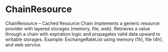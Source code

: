 # ChainResource
 ChainResource – Cached Resource Chain Implements a generic resource provider with layered storages (memory, file, web). Retrieves a value through a chain with expiration logic and propagates valid data upward to writable storages. Example: ExchangeRateList using memory (1h), file (4h), and web service.
